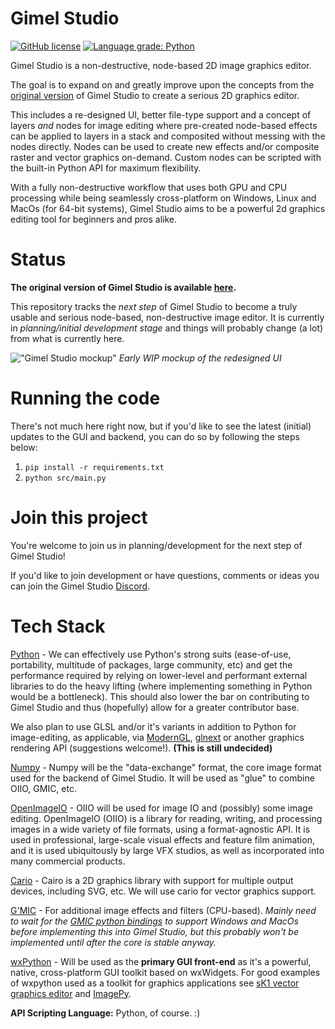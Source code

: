 Gimel Studio
============

[![GitHub license](https://img.shields.io/github/license/Correct-Syntax/Gimel-Studio?color=light-green)](https://github.com/GimelStudio/GimelStudio/blob/master/LICENSE)
[![Language grade: Python](https://img.shields.io/lgtm/grade/python/g/GimelStudio/GimelStudio.svg?logo=lgtm&logoWidth=18)](https://lgtm.com/projects/g/GimelStudio/GimelStudio/context:python)

Gimel Studio is a non-destructive, node-based 2D image graphics editor.

The goal is to expand on and greatly improve upon the concepts from the [original version](https://github.com/Correct-Syntax/Gimel-Studio) of Gimel Studio to create a serious 2D graphics editor. 

This includes a re-designed UI, better file-type support and a concept of layers *and* nodes for image editing where pre-created node-based effects can be applied to layers in a stack and composited without messing with the nodes directly. Nodes can be used to create new effects and/or composite raster and vector graphics on-demand. Custom nodes can be scripted with the built-in Python API for maximum flexibility.

With a fully non-destructive workflow that uses both GPU and CPU processing while being seamlessly cross-platform on Windows, Linux and MacOs (for 64-bit systems), Gimel Studio aims to be a powerful 2d graphics editing tool for beginners and pros alike.


# Status

**The original version of Gimel Studio is available [here](https://github.com/Correct-Syntax/Gimel-Studio).**

This repository tracks the *next step* of Gimel Studio to become a truly usable and serious node-based, non-destructive image editor. It is currently in *planning/initial development stage* and things will probably change (a lot) from what is currently here.

!["Gimel Studio mockup"](https://i.ibb.co/WxZDTNt/early-mockup.png "Gimel Studio")
*Early WIP mockup of the redesigned UI*


# Running the code

There's not much here right now, but if you'd like to see the latest (initial) updates to the GUI and backend, you can do so by following the steps below:

1. ``pip install -r requirements.txt``
2. ``python src/main.py``


# Join this project

You're welcome to join us in planning/development for the next step of Gimel Studio!

If you'd like to join development or have questions, comments or ideas you can join the Gimel Studio [Discord](https://discord.gg/RqwbDrVDpK).


# Tech Stack

[Python](https://python.org) - We can effectively use Python's strong suits (ease-of-use, portability, multitude of packages, large community, etc) and get the performance required by relying on lower-level and performant external libraries to do the heavy lifting (where implementing something in Python would be a bottleneck). This should also lower the bar on contributing to Gimel Studio and thus (hopefully) allow for a greater contributor base.

We also plan to use GLSL and/or it's variants in addition to Python for image-editing, as applicable, via [ModernGL](https://github.com/moderngl/moderngl), [glnext](https://github.com/cprogrammer1994/glnext) or another graphics rendering API (suggestions welcome!). **(This is still undecided)**

[Numpy](https://numpy.org/) - Numpy will be the "data-exchange" format, the core image format used for the backend of Gimel Studio. It will be used as "glue" to combine OIIO, GMIC, etc.

[OpenImageIO](https://openimageio.readthedocs.io/en/release-2.2.8.0/) - OIIO will be used for image IO and (possibly) some image editing. OpenImageIO (OIIO) is a library for reading, writing, and processing images in a wide variety of file formats, using a format-agnostic API. It is used in professional, large-scale visual effects and feature film animation, and it is used ubiquitously by large VFX studios, as well as incorporated into many commercial products.

[Cario](https://pycairo.readthedocs.io/en/latest/) - Cairo is a 2D graphics library with support for multiple output devices, including SVG, etc. We will use cario for vector graphics support.

[G'MIC](https://gmic.eu/) - For additional image effects and filters (CPU-based). *Mainly need to wait for the [GMIC python bindings](https://github.com/myselfhimself/gmic-py) to support Windows and MacOs before implementing this into Gimel Studio, but this probably won't be implemented until after the core is stable anyway.*

[wxPython](https://wxpython.org) -  Will be used as the **primary GUI front-end** as it's a powerful, native, cross-platform GUI toolkit based on wxWidgets. For good examples of wxpython used as a toolkit for graphics applications see [sK1 vector graphics editor](https://sk1project.net/) and [ImagePy](https://github.com/Image-Py).

**API Scripting Language:** Python, of course. :)